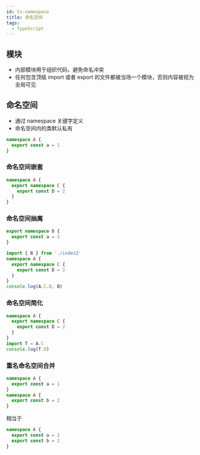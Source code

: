 ```yaml
---
id: ts-namespace
title: 命名空间
tags:
  - TypeScript
---
```


## 模块

- 内部模块用于组织代码，避免命名冲突
- 任何包含顶级 import 或者 export 的文件都被当场一个模块，否则内容被视为全局可见

## 命名空间

- 通过 namespace 关键字定义
- 命名空间内的类默认私有

```ts
namespace A {
  export const a = 1
}
```

### 命名空间嵌套

```ts
namespace A {
  export namespace C {
    export const D = 2
  }
}
```

### 命名空间抽离

```ts
export namespace B {
  export const a = 3
}
```

```ts
import { B } from './index2'
namespace A {
  export namespace C {
    export const D = 2
  }
}
console.log(A.C.D, B)
```

### 命名空间简化

```ts
namespace A {
  export namespace C {
    export const D = 2
  }
}
import T = A.C
console.log(T.D)
```

### 重名命名空间合并

```ts
namespace A {
  export const a = 1
}
namespace A {
  export const b = 2
}
```

相当于

```ts
namespace A {
  export const a = 1
  export const b = 2
}
```
